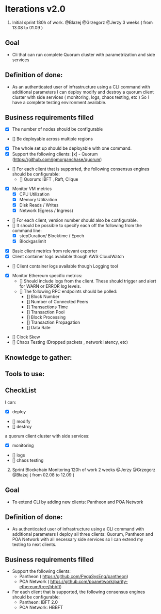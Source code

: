# Iterations v2.0

1. Initial sprint 180h of work. @Blazej @Grzegorz @Jerzy ​3 weeks ( from 13.08 to 01.09 )

## Goal

 - Cli that can run complete Quorum cluster with parametrization and side services

## Definition of done:

- As an authenticated user of infrastructure
using a CLI command with additional parameters
I can deploy modify and destroy a quorum client cluster with side services ( monitoring, logs, chaos testing, etc )
So I have a complete testing environment available.

## Business requirements filled

- [x] The number of nodes should be configurable
- [] Be deployable across multiple regions
- [x] The whole set up should be deployable with one command.
- [x] Support the following clients:
   [x] - Quorum (https://github.com/jpmorganchase/quorum)
- [] For each client that is supported, the following consensus engines should be configurable:
    - [] Quorum: IBFT , Raft, Clique
- [x] Monitor VM metrics
    - [x] CPU Utilization
    - [x] Memory Utilization
    - [x] Disk Reads / Writes
    - [x] Network (Egress / Ingress)

- [] For each client, version number should also be configurable.
- [] It should be possible to specify each off the following from the
command line:
    - [x] stepDuration/ Blocktime / Epoch
    - [x] Blockgaslimit
- [x] Basic client metrics from relevant exporter
- [x] Client container logs available though AWS CloudWatch
- [] Client container logs available though Logging tool
- [x] Monitor Ethereum specific metrics:
    - [] Should include logs from the client. These should trigger and alert for WARN or ERROR log levels.
    - [] The following RPC endpoints should be polled: 
        - [] Block Number
        - [] Number of Connected Peers 
        - [] Transactions Time
        - [] Transaction Pool
        - [] Block Processing
        - [] Transaction Propagation 
        - [] Data Rate
- [] Clock Skew
- [] Chaos Testing (Dropped packets , network latency, etc)


## Knowledge to gather:


## Tools to use: 

## CheckList
I can:
- [x] deploy
- [] modify
- [] destroy

a quorum client cluster 
with side services: 
- [x] monitoring
- [] logs
- [] chaos testing

2. Sprint ​Blockchain Monitoring​ 120h of work 2 weeks @Jerzy @Grzegorz @Błażej ​( from 02.08 to 12.09 )

## Goal 

- To extend CLI by adding new clients: Pantheon and POA Network

## Definition of done:
- As authenticated user of infrastructure
using a CLI command with additional parameters
I deploy all three clients: Quorum, Pantheon and POA Network with all necessary side services
so I can extend my testing to next clients.

## Business requirements filled

- Support the following clients:
    - Pantheon (​ https://github.com/PegaSysEng/pantheon​ ) 
    -  POA Network
(​ https://github.com/poanetwork/parity-ethereum/tree/hbbft​ )
-  For each client that is supported, the following consensus engines should be configurable:
    - Pantheon: IBFT 2.0 
    -  POA Network: HBBFT
